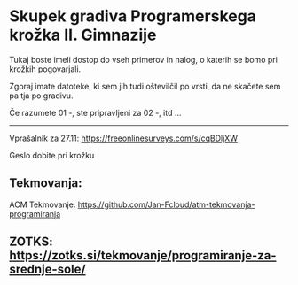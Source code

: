 # Skupek gradiva Programerskega krožka II. Gimnazije
Tukaj boste imeli dostop do vseh primerov in nalog, o katerih se bomo pri krožkih pogovarjali.

Zgoraj imate datoteke, ki sem jih tudi oštevilčil po vrsti, da ne skačete sem pa tja po gradivu.

Če razumete 01 -, ste pripravljeni za 02 -, itd ...

---
Vprašalnik za 27.11:
https://freeonlinesurveys.com/s/cqBDljXW

Geslo dobite pri krožku


## Tekmovanja:

ACM Tekmovanje:
https://github.com/Jan-Fcloud/atm-tekmovanja-programiranja

ZOTKS:
https://zotks.si/tekmovanje/programiranje-za-srednje-sole/
---
